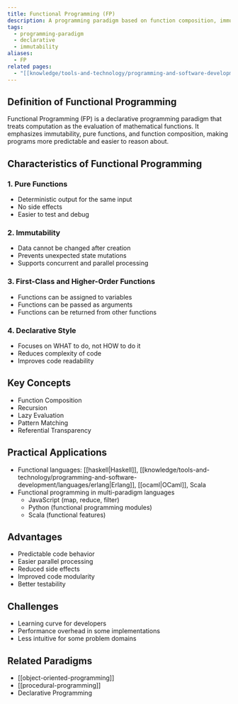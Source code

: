 ```yaml
---
title: Functional Programming (FP)
description: A programming paradigm based on function composition, immutability, and declarative computation
tags:
  - programming-paradigm
  - declarative
  - immutability
aliases:
  - FP
related pages:
  - "[[knowledge/tools-and-technology/programming-and-software-development/development-patterns/index|Development Patterns]]"
---
```


## Definition of Functional Programming

Functional Programming (FP) is a declarative programming paradigm that treats computation as the evaluation of mathematical functions. It emphasizes immutability, pure functions, and function composition, making programs more predictable and easier to reason about.

## Characteristics of Functional Programming

### 1. Pure Functions

- Deterministic output for the same input
- No side effects
- Easier to test and debug

### 2. Immutability

- Data cannot be changed after creation
- Prevents unexpected state mutations
- Supports concurrent and parallel processing

### 3. First-Class and Higher-Order Functions

- Functions can be assigned to variables
- Functions can be passed as arguments
- Functions can be returned from other functions

### 4. Declarative Style

- Focuses on WHAT to do, not HOW to do it
- Reduces complexity of code
- Improves code readability

## Key Concepts

- Function Composition
- Recursion
- Lazy Evaluation
- Pattern Matching
- Referential Transparency

## Practical Applications

- Functional languages: [[haskell|Haskell]], [[knowledge/tools-and-technology/programming-and-software-development/languages/erlang|Erlang]], [[ocaml|OCaml]], Scala
- Functional programming in multi-paradigm languages
  - JavaScript (map, reduce, filter)
  - Python (functional programming modules)
  - Scala (functional features)

## Advantages

- Predictable code behavior
- Easier parallel processing
- Reduced side effects
- Improved code modularity
- Better testability

## Challenges

- Learning curve for developers
- Performance overhead in some implementations
- Less intuitive for some problem domains

## Related Paradigms

- [[object-oriented-programming]]
- [[procedural-programming]]
- Declarative Programming
